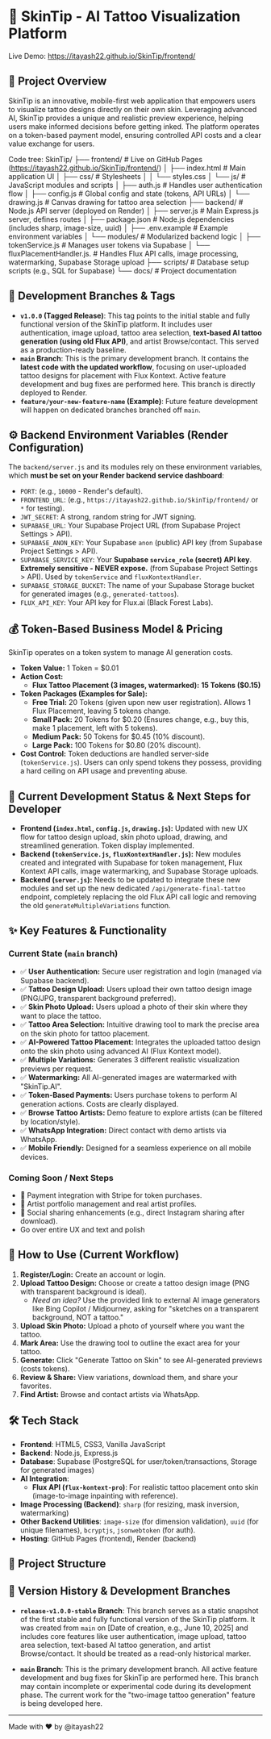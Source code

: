 # 🎨 SkinTip - AI Tattoo Visualization Platform

Live Demo: https://itayash22.github.io/SkinTip/frontend/

## 🌟 Project Overview

SkinTip is an innovative, mobile-first web application that empowers users to visualize tattoo designs directly on their own skin. Leveraging advanced AI, SkinTip provides a unique and realistic preview experience, helping users make informed decisions before getting inked. The platform operates on a token-based payment model, ensuring controlled API costs and a clear value exchange for users.

Code tree:
SkinTip/
├── frontend/                 # Live on GitHub Pages (https://itayash22.github.io/SkinTip/frontend/)
│   ├── index.html            # Main application UI
│   ├── css/                  # Stylesheets
│   │   └── styles.css
│   └── js/                   # JavaScript modules and scripts
│       ├── auth.js           # Handles user authentication flow
│       ├── config.js         # Global config and state (tokens, API URLs)
│       └── drawing.js        # Canvas drawing for tattoo area selection
├── backend/                  # Node.js API server (deployed on Render)
│   ├── server.js             # Main Express.js server, defines routes
│   ├── package.json          # Node.js dependencies (includes sharp, image-size, uuid)
│   ├── .env.example          # Example environment variables
│   └── modules/              # Modularized backend logic
│       ├── tokenService.js   # Manages user tokens via Supabase
│       └── fluxPlacementHandler.js. # Handles Flux API calls, image processing, watermarking, Supabase Storage upload
├── scripts/                  # Database setup scripts (e.g., SQL for Supabase)
└── docs/                     # Project documentation


## 🌳 **Development Branches & Tags**

* **`v1.0.0` (Tagged Release)**: This tag points to the initial stable and fully functional version of the SkinTip platform. It includes user authentication, image upload, tattoo area selection, **text-based AI tattoo generation (using old Flux API)**, and artist Browse/contact. This served as a production-ready baseline.
* **`main` Branch**: This is the primary development branch. It contains the **latest code with the updated workflow**, focusing on user-uploaded tattoo designs for placement with Flux Kontext. Active feature development and bug fixes are performed here. This branch is directly deployed to Render.
* **`feature/your-new-feature-name` (Example)**: Future feature development will happen on dedicated branches branched off `main`.

## ⚙️ Backend Environment Variables (Render Configuration)

The `backend/server.js` and its modules rely on these environment variables, which **must be set on your Render backend service dashboard**:

* `PORT`: (e.g., `10000` - Render's default).
* `FRONTEND_URL`: (e.g., `https://itayash22.github.io/SkinTip/frontend/` or `*` for testing).
* `JWT_SECRET`: A strong, random string for JWT signing.
* `SUPABASE_URL`: Your Supabase Project URL (from Supabase Project Settings > API).
* `SUPABASE_ANON_KEY`: Your Supabase `anon` (public) API key (from Supabase Project Settings > API).
* `SUPABASE_SERVICE_KEY`: Your **Supabase `service_role` (secret) API key**. **Extremely sensitive - NEVER expose.** (from Supabase Project Settings > API). Used by `tokenService` and `fluxKontextHandler`.
* `SUPABASE_STORAGE_BUCKET`: The name of your Supabase Storage bucket for generated images (e.g., `generated-tattoos`).
* `FLUX_API_KEY`: Your API key for Flux.ai (Black Forest Labs).

## 💰 Token-Based Business Model & Pricing

SkinTip operates on a token system to manage AI generation costs.

* **Token Value:** 1 Token = $0.01
* **Action Cost:**
    * **Flux Tattoo Placement (3 images, watermarked):** **15 Tokens ($0.15)**
* **Token Packages (Examples for Sale):**
    * **Free Trial:** 20 Tokens (given upon new user registration). Allows 1 Flux Placement, leaving 5 tokens change.
    * **Small Pack:** 20 Tokens for $0.20 (Ensures change, e.g., buy this, make 1 placement, left with 5 tokens).
    * **Medium Pack:** 50 Tokens for $0.45 (10% discount).
    * **Large Pack:** 100 Tokens for $0.80 (20% discount).
* **Cost Control:** Token deductions are handled server-side (`tokenService.js`). Users can only spend tokens they possess, providing a hard ceiling on API usage and preventing abuse.

## 🎯 Current Development Status & Next Steps for Developer

* **Frontend (`index.html`, `config.js`, `drawing.js`):** Updated with new UX flow for tattoo design upload, skin photo upload, drawing, and streamlined generation. Token display implemented.
* **Backend (`tokenService.js`, `fluxKontextHandler.js`):** New modules created and integrated with Supabase for token management, Flux Kontext API calls, image watermarking, and Supabase Storage uploads.
* **Backend (`server.js`):** Needs to be updated to integrate these new modules and set up the new dedicated `/api/generate-final-tattoo` endpoint, completely replacing the old Flux API call logic and removing the old `generateMultipleVariations` function.

## ✨ Key Features & Functionality

### Current State (`main` branch)
* ✅ **User Authentication:** Secure user registration and login (managed via Supabase backend).
* ✅ **Tattoo Design Upload:** Users upload their own tattoo design image (PNG/JPG, transparent background preferred).
* ✅ **Skin Photo Upload:** Users upload a photo of their skin where they want to place the tattoo.
* ✅ **Tattoo Area Selection:** Intuitive drawing tool to mark the precise area on the skin photo for tattoo placement.
* ✅ **AI-Powered Tattoo Placement:** Integrates the uploaded tattoo design onto the skin photo using advanced AI (Flux Kontext model).
* ✅ **Multiple Variations:** Generates 3 different realistic visualization previews per request.
* ✅ **Watermarking:** All AI-generated images are watermarked with "SkinTip.AI".
* ✅ **Token-Based Payments:** Users purchase tokens to perform AI generation actions. Costs are clearly displayed.
* ✅ **Browse Tattoo Artists:** Demo feature to explore artists (can be filtered by location/style).
* ✅ **WhatsApp Integration:** Direct contact with demo artists via WhatsApp.
* ✅ **Mobile Friendly:** Designed for a seamless experience on all mobile devices.

### Coming Soon / Next Steps
* 🔄 Payment integration with Stripe for token purchases.
* 🔄 Artist portfolio management and real artist profiles.
* 🔄 Social sharing enhancements (e.g., direct Instagram sharing after download).
* Go over entire UX and text and polish

## 🚀 How to Use (Current Workflow)

1.  **Register/Login:** Create an account or login.
2.  **Upload Tattoo Design:** Choose or create a tattoo design image (PNG with transparent background is ideal).
    * *Need an idea?* Use the provided link to external AI image generators like Bing Copilot / Midjourney, asking for "sketches on a transparent background, NOT a tattoo."
3.  **Upload Skin Photo:** Upload a photo of yourself where you want the tattoo.
4.  **Mark Area:** Use the drawing tool to outline the exact area for your tattoo.
5.  **Generate:** Click "Generate Tattoo on Skin" to see AI-generated previews (costs tokens).
6.  **Review & Share:** View variations, download them, and share your favorites.
7.  **Find Artist:** Browse and contact artists via WhatsApp.

## 🛠️ Tech Stack

* **Frontend**: HTML5, CSS3, Vanilla JavaScript
* **Backend**: Node.js, Express.js
* **Database**: Supabase (PostgreSQL for user/token/transactions, Storage for generated images)
* **AI Integration**:
    * **Flux API (`flux-kontext-pro`)**: For realistic tattoo placement onto skin (image-to-image inpainting with reference).
* **Image Processing (Backend)**: `sharp` (for resizing, mask inversion, watermarking)
* **Other Backend Utilities**: `image-size` (for dimension validation), `uuid` (for unique filenames), `bcryptjs`, `jsonwebtoken` (for auth).
* **Hosting**: GitHub Pages (frontend), Render (backend)

## 🔗 Project Structure
## 🌳 **Version History & Development Branches**

* **`release-v1.0.0-stable` Branch**: This branch serves as a static snapshot of the first stable and fully functional version of the SkinTip platform. It was created from `main` on [Date of creation, e.g., June 10, 2025] and includes core features like user authentication, image upload, tattoo area selection, text-based AI tattoo generation, and artist Browse/contact. It should be treated as a read-only historical marker.

* **`main` Branch**: This is the primary development branch. All active feature development and bug fixes for SkinTip are performed here. This branch may contain incomplete or experimental code during its development phase. The current work for the "two-image tattoo generation" feature is being developed here.

---

Made with ❤️ by @itayash22
